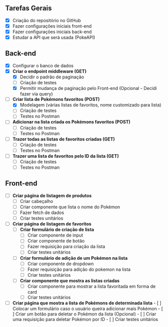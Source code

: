 ## Tarefas Gerais

- [x] Criação do repositório no GitHub
- [x] Fazer configurações iniciais front-end
- [x] Fazer configurações iniciais back-end
- [x] Estudar a API que será usada (PokeAPI)

## Back-end

- [x]  Configurar o banco de dados
- [x]  **Criar o endpoint middleware (GET)**
	- [x]  Decidir o padrão de paginação
	- [ ]  Criação de testes
	- [x]  Permitir mudança de paginação pelo Front-end (Opcional - Decidi fazer via query)
- [ ]  **Criar lista de Pokémons favoritos (POST)**
	- [x]  Modelagem (várias listas de favoritos, nome customizado para lista)
	- [ ]  Criação de testes
	- [ ]  Testes no Postman
- [ ]  **Adicionar na lista criada os Pokémons favoritos (POST)**
	- [ ]  Criação de testes
	- [ ]  Testes no Postman
- [ ]  **Trazer todas as listas de favoritos criadas (GET)**
	- [ ]  Criação de testes
	- [ ]  Testes no Postman
- [ ] **Trazer uma lista de favoritos pelo ID da lista (GET)**
	- [ ]  Criação de testes 
	- [ ]  Testes no Postman

## Front-end

- [ ] **Criar página de listagem de produtos**
	- [ ]  Criar cabeçalho
	- [ ]  Criar componente que lista o nome do Pokémon
	- [ ]  Fazer fetch de dados
	- [ ]  Criar testes unitários
- [ ]  **Criar página de listagem de favoritos**
	- [ ]  **Criar formulário de criação de lista**
		- [ ]  Criar componente de input
		- [ ]  Criar componente de botão
		- [ ]  Fazer requisição para criação da lista
		- [ ]  Criar testes unitários
	- [ ]  **Criar formulário de adição de um Pokémon na lista**
		- [ ]  Criar componente de dropdown
		- [ ]  Fazer requisição para adição do pokemon na lista
		- [ ]  Criar testes unitários
	- [ ]  **Criar componente que mostra as listas criadas**
		- [ ]  Criar componente para mostrar a lista favoritada em forma de card
		- [ ]  Criar testes unitários
- [ ]  **Criar página que mostra a lista de Pokémons de determinada lista**
		- [ ]  Colocar um formulário caso o usuário queira adicionar mais Pokémon
		- [ ]  Criar um botão para deletar o Pokémon da lista (Opcional)
		- [ ]  Criar uma requisição para deletar Pokémon por ID
		- [ ]  Criar testes unitários
